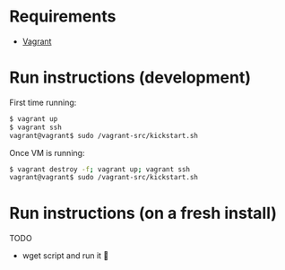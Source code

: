 # Requirements

- [Vagrant](https://www.vagrantup.com/)

# Run instructions (development)

First time running:

```bash
$ vagrant up
$ vagrant ssh
vagrant@vagrant$ sudo /vagrant-src/kickstart.sh
```

Once VM is running:
```bash
$ vagrant destroy -f; vagrant up; vagrant ssh
vagrant@vagrant$ sudo /vagrant-src/kickstart.sh
```

# Run instructions (on a fresh install)

TODO

- wget script and run it :shrug:

